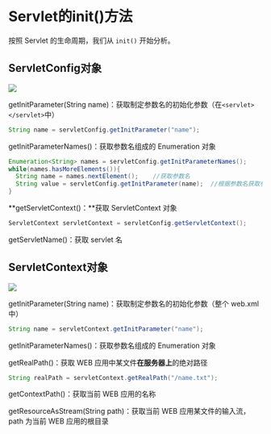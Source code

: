 # Servlet的init()方法

按照 Servlet 的生命周期，我们从 `init()` 开始分析。

## ServletConfig对象

![](http://ww1.sinaimg.cn/large/0061Hu0ngy1fdxxknzua8j30fa07u0t6.jpg)

getInitParameter(String name)：获取制定参数名的初始化参数（在`<servlet></servlet>`中）

```java
String name = servletConfig.getInitParameter("name");
```

getInitParameterNames()：获取参数名组成的 Enumeration 对象

```java
Enumeration<String> names = servletConfig.getInitParameterNames();
while(names.hasMoreElements()){
  String name = names.nextElement();	//获取参数名
  String value = servletConfig.getInitParameter(name);	//根据参数名获取参数值
}
```

**getServletContext()：**获取 ServletContext 对象

```java
ServletContext servletContext = servletConfig.getServletContext();
```

getServletName()：获取 servlet 名

## ServletContext对象

![](http://ww1.sinaimg.cn/large/0061Hu0ngy1fdxy9wxpisj30oz05ymxt.jpg)

getInitParameter(String name)：获取制定参数名的初始化参数（整个 web.xml 中）

```java
String name = servletContext.getInitParameter("name");
```

getInitParameterNames()：获取参数名组成的 Enumeration 对象

getRealPath()：获取 WEB 应用中某文件**在服务器上**的绝对路径

```java
String realPath = servletContext.getRealPath("/name.txt");
```

getContextPath()：获取当前 WEB 应用的名称

getResourceAsStream(String path)：获取当前 WEB 应用某文件的输入流，path 为当前 WEB 应用的根目录
